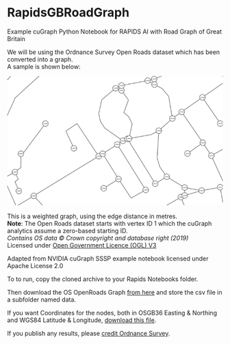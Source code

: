 # RapidsGBRoadGraph
Example cuGraph Python Notebook for RAPIDS AI with Road Graph of Great Britain

We will be using the Ordnance Survey Open Roads dataset which has been converted into a graph.  
A sample is shown below:

![Road_Graph](./img/road_graph.png)

This is a weighted graph, using the edge distance in metres.  
__Note__: The Open Roads dataset starts with vertex ID 1 which the cuGraph analytics assume a zero-based starting ID.  
*Contains OS data © Crown copyright and database right (2019)*  
Licensed under [Open Government Licence (OGL) V3](http://www.nationalarchives.gov.uk/doc/open-government-licence/version/3/)

Adapted from NVIDIA cuGraph SSSP example notebook licensed under Apache License 2.0

To to run, copy the cloned archive to your Rapids Notebooks folder.

Then download the OS OpenRoads Graph [from here](https://urli.uk/1THFGU) and store the csv file in a subfolder named data.

If you want Coordinates for the nodes, both in OSGB36 Easting & Northing and WGS84 Latitude & Longitude, [download this file](https://urli.uk/C5T6UU).

If you publish any results, please [credit Ordnance Survey](https://www.ordnancesurvey.co.uk/business-and-government/licensing/using-creating-data-with-os-products/os-opendata.html).
